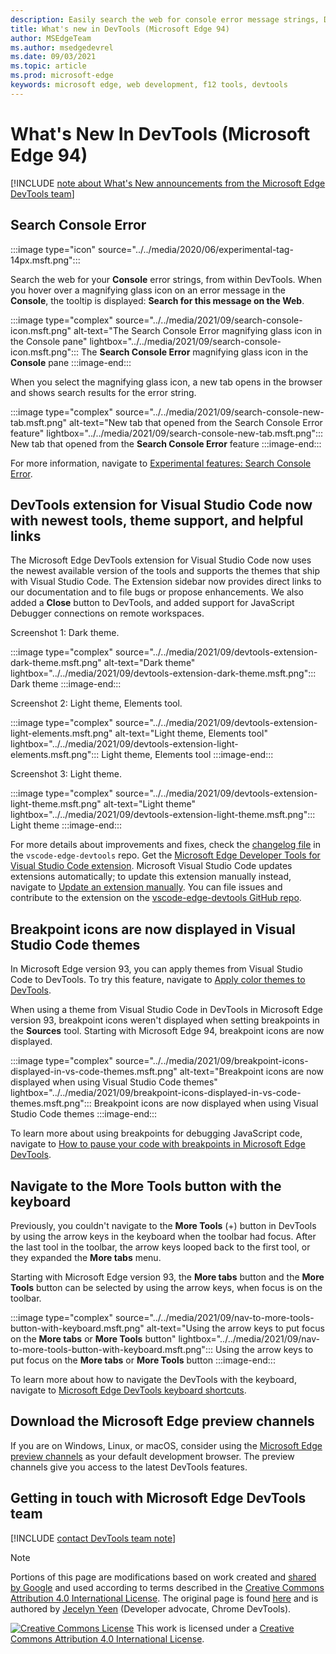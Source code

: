 ```yaml
---
description: Easily search the web for console error message strings, DevTools extension for Visual Studio Code now has the newest tools and theme support, breakpoint icons are now displayed when using Visual Studio Code themes, and you can navigate to the More Tools button with the keyboard.
title: What's new in DevTools (Microsoft Edge 94)
author: MSEdgeTeam
ms.author: msedgedevrel
ms.date: 09/03/2021
ms.topic: article
ms.prod: microsoft-edge
keywords: microsoft edge, web development, f12 tools, devtools
---
```

# What's New In DevTools (Microsoft Edge 94)

[!INCLUDE [note about What's New announcements from the Microsoft Edge DevTools team](../../includes/edge-whats-new-note.md)]


<!-- 1 -->
<!-- ====================================================================== -->
## Search Console Error

<!-- Title: Debug console errors with our new search feature -->
<!-- Subtitle: Try search console error for a seamless path to your error's solution. -->

:::image type="icon" source="../../media/2020/06/experimental-tag-14px.msft.png":::  

Search the web for your **Console** error strings, from within DevTools.  When you hover over a magnifying glass icon on an error message in the **Console**, the tooltip is displayed: **Search for this message on the Web**.

:::image type="complex" source="../../media/2021/09/search-console-icon.msft.png" alt-text="The Search Console Error magnifying glass icon in the Console pane" lightbox="../../media/2021/09/search-console-icon.msft.png":::
   The **Search Console Error** magnifying glass icon in the **Console** pane
:::image-end:::

When you select the magnifying glass icon, a new tab opens in the browser and shows search results for the error string.

:::image type="complex" source="../../media/2021/09/search-console-new-tab.msft.png" alt-text="New tab that opened from the Search Console Error feature" lightbox="../../media/2021/09/search-console-new-tab.msft.png":::
   New tab that opened from the **Search Console Error** feature
:::image-end:::

For more information, navigate to [Experimental features: Search Console Error][ExpFeaturesSearchConsoleError].


<!-- 2 -->
<!-- ====================================================================== -->
## DevTools extension for Visual Studio Code now with newest tools, theme support, and helpful links

<!-- Title: Edge DevTools for VS Code now supports themes and uses the newest codebase -->
<!-- Subtitle: The Edge DevTools extension for VS Code now uses the same version of the Developer Tools as your Microsoft Edge browser and we added ways to learn more and tell us what we could do better. -->

The Microsoft Edge DevTools extension for Visual Studio Code now uses the newest available version of the tools and supports the themes that ship with Visual Studio Code.  The Extension sidebar now provides direct links to our documentation and to file bugs or propose enhancements.  We also added a **Close** button to DevTools, and added support for JavaScript Debugger connections on remote workspaces.

Screenshot 1: Dark theme.

:::image type="complex" source="../../media/2021/09/devtools-extension-dark-theme.msft.png" alt-text="Dark theme" lightbox="../../media/2021/09/devtools-extension-dark-theme.msft.png":::
   Dark theme
:::image-end:::

Screenshot 2: Light theme, Elements tool.

:::image type="complex" source="../../media/2021/09/devtools-extension-light-elements.msft.png" alt-text="Light theme, Elements tool" lightbox="../../media/2021/09/devtools-extension-light-elements.msft.png":::
   Light theme, Elements tool
:::image-end:::

Screenshot 3: Light theme.

:::image type="complex" source="../../media/2021/09/devtools-extension-light-theme.msft.png" alt-text="Light theme" lightbox="../../media/2021/09/devtools-extension-light-theme.msft.png":::
   Light theme
:::image-end:::

For more details about improvements and fixes, check the [changelog file][GithubMicrosoftVscodeEdgeDevtoolsChangelog] in the `vscode-edge-devtools` repo.  Get the [Microsoft Edge Developer Tools for Visual Studio Code extension][VisualstudioMarketplaceMsEdgedevtoolsVscodeEdgeDevtools].  Microsoft Visual Studio Code updates extensions automatically; to update this extension manually instead, navigate to [Update an extension manually][VisualstudioCodeDocsEditorExtensionGalleryUpdateExtensionManually].  You can file issues and contribute to the extension on the [vscode-edge-devtools GitHub repo][GithubMicrosoftVscodeEdgeDevtools].


<!-- 3 -->
<!-- ====================================================================== -->
## Breakpoint icons are now displayed in Visual Studio Code themes

<!-- Title: Breakpoint icons are now displayed when using DevTools themes from Visual Studio Code -->
<!-- Subtitle: Setting, removing, and viewing breakpoints is now easier in Microsoft Edge. -->

In Microsoft Edge version 93, you can apply themes from Visual Studio Code to DevTools.  To try this feature, navigate to [Apply color themes to DevTools][ApplyColorThemesToDevTools].

When using a theme from Visual Studio Code in DevTools in Microsoft Edge version 93, breakpoint icons weren't displayed when setting breakpoints in the **Sources** tool.  Starting with Microsoft Edge 94, breakpoint icons are now displayed.

:::image type="complex" source="../../media/2021/09/breakpoint-icons-displayed-in-vs-code-themes.msft.png" alt-text="Breakpoint icons are now displayed when using Visual Studio Code themes" lightbox="../../media/2021/09/breakpoint-icons-displayed-in-vs-code-themes.msft.png":::
   Breakpoint icons are now displayed when using Visual Studio Code themes
:::image-end:::

To learn more about using breakpoints for debugging JavaScript code, navigate to [How to pause your code with breakpoints in Microsoft Edge DevTools][PauseCodeWithBreakpoints].


<!-- 4 -->
<!-- ====================================================================== -->
## Navigate to the More Tools button with the keyboard

<!-- Title: Use the arrow keys to quickly navigate to the + button and open more tools -->
<!-- Subtitle: Improved keyboard accessibility with the arrow keys in the main DevTools toolbar. -->

Previously, you couldn't navigate to the **More Tools** (+) button in DevTools by using the arrow keys in the keyboard when the toolbar had focus.  After the last tool in the toolbar, the arrow keys looped back to the first tool, or they expanded the **More tabs** menu.

Starting with Microsoft Edge version 93, the **More tabs** button and the **More Tools** button can be selected by using the arrow keys, when focus is on the toolbar.

:::image type="complex" source="../../media/2021/09/nav-to-more-tools-button-with-keyboard.msft.png" alt-text="Using the arrow keys to put focus on the **More tabs** or **More Tools** button" lightbox="../../media/2021/09/nav-to-more-tools-button-with-keyboard.msft.png":::
   Using the arrow keys to put focus on the **More tabs** or **More Tools** button
:::image-end:::

To learn more about how to navigate the DevTools with the keyboard, navigate to [Microsoft Edge DevTools keyboard shortcuts][DevToolsKeyboardShortcuts].


<!-- ====================================================================== -->
## Download the Microsoft Edge preview channels

If you are on Windows, Linux, or macOS, consider using the [Microsoft Edge preview channels][MicrosoftEdgePreviewChannels] as your default development browser.  The preview channels give you access to the latest DevTools features.


<!-- ====================================================================== -->
## Getting in touch with Microsoft Edge DevTools team

[!INCLUDE [contact DevTools team note](../../includes/contact-whats-new-note.md)]


<!-- ====================================================================== -->
<!-- links -->
<!-- [ExpFeaturesSearchConsoleError]: ../../../experimental-features/index.md#enable-search-console-error-functionality "Enable Search Console Error functionality - Experimental features | Microsoft Docs" -->
[ExpFeaturesSearchConsoleError]: ../../../experimental-features/index.md "Enable Search Console Error functionality - Experimental features | Microsoft Docs"
[DevToolsKeyboardShortcuts]: ../../../shortcuts/index.md "Microsoft Edge DevTools keyboard shortcuts | Microsoft Docs"
[ApplyColorThemesToDevTools]: ../../../customize/theme.md "Apply color themes to DevTools | Microsoft Docs"
[PauseCodeWithBreakpoints]: ../../../javascript/breakpoints.md "How to pause your code with breakpoints in Microsoft Edge DevTools | Microsoft Docs"

<!-- external links -->
[MicrosoftEdgePreviewChannels]: https://www.microsoftedgeinsider.com/download "Microsoft Edge Preview Channels"

[VisualstudioCodeDocsEditorExtensionGalleryUpdateExtensionManually]: https://code.visualstudio.com/docs/editor/extension-gallery#_update-an-extension-manually "Update an extension manually - Extension Marketplace | Visual Studio Code"

[VisualstudioMarketplaceMsEdgedevtoolsVscodeEdgeDevtools]: https://marketplace.visualstudio.com/items?itemName=ms-edgedevtools.vscode-edge-devtools "Microsoft Edge Developer Tools for Visual Studio Code | Visual Studio Marketplace"

[GithubMicrosoftVscodeEdgeDevtools]: https://github.com/microsoft/vscode-edge-devtools "microsoft/vscode-edge-devtools | GitHub"
[GithubMicrosoftVscodeEdgeDevtoolsChangelog]: https://github.com/microsoft/vscode-edge-devtools/blob/main/CHANGELOG.md "Changelog file - vscode-edge-devtools | GitHub"


<!-- ====================================================================== -->
> [!NOTE]
> Portions of this page are modifications based on work created and [shared by Google][GoogleSitePolicies] and used according to terms described in the [Creative Commons Attribution 4.0 International License][CCA4IL].
> The original page is found [here](https://developer.chrome.com/blog/new-in-devtools-xx) and is authored by [Jecelyn Yeen][JecelynYeen] \(Developer advocate, Chrome DevTools\).

[![Creative Commons License][CCby4Image]][CCA4IL]
This work is licensed under a [Creative Commons Attribution 4.0 International License][CCA4IL].

[CCA4IL]: https://creativecommons.org/licenses/by/4.0
[CCby4Image]: https://i.creativecommons.org/l/by/4.0/88x31.png
[GoogleSitePolicies]: https://developers.google.com/terms/site-policies
[JecelynYeen]: https://developers.google.com/web/resources/contributors/jecelynyeen
